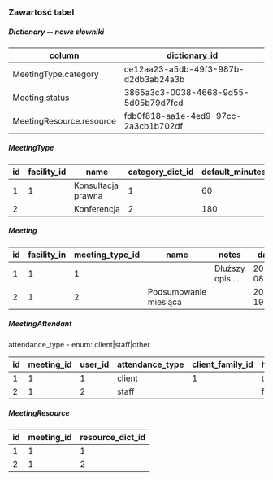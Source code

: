 ### Zawartość tabel

##### Dictionary -- nowe słowniki

| column                   | dictionary_id                        |
|--------------------------|--------------------------------------|
| MeetingType.category     | ce12aa23-a5db-49f3-987b-d2db3ab24a3b |
| Meeting.status           | 3865a3c3-0038-4668-9d55-5d05b79d7fcd |
| MeetingResource.resource | fdb0f818-aa1e-4ed9-97cc-2a3cb1b702df |

##### MeetingType

| id | facility_id | name               | category_dict_id | default_minutes |
|----|-------------|--------------------|------------------|-----------------|
| 1  | 1           | Konsultacja prawna | 1                | 60              |
| 2  |             | Konferencja        | 2                | 180             |

##### Meeting

| id | facility_in | meeting_type_id | name                  | notes            | date       | start_minutes | minutes | status_dict_id |
|----|-------------|-----------------|-----------------------|------------------|------------|---------------|---------|----------------|
| 1  | 1           | 1               |                       | Dłuższy opis ... | 2023-08-06 | 600 (10:00)   | 60      | 1              |
| 2  | 1           | 2               | Podsumowanie miesiąca |                  | 2023-19-15 | 700 (11:40)   | 150     | 2              |

##### MeetingAttendant

attendance_type - enum: client|staff|other

| id | meeting_id | user_id | attendance_type | client_family_id | has_arrived |
|----|------------|---------|-----------------|------------------|-------------|
| 1  | 1          | 1       | client          | 1                | true        |
| 2  | 1          | 2       | staff           |                  | false       |

##### MeetingResource

| id | meeting_id | resource_dict_id |
|----|------------|------------------|
| 1  | 1          | 1                |
| 2  | 1          | 2                |
